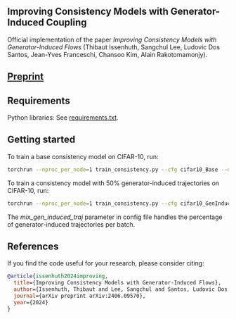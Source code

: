 <!-- # Copyright 2024 Thibaut Issenhuth, Ludovic Dos Santos, Jean-Yves Franceschi, Alain Rakotomamonjy

# Licensed under the Apache License, Version 2.0 (the "License");
# you may not use this file except in compliance with the License.
# You may obtain a copy of the License at

#     http://www.apache.org/licenses/LICENSE-2.0

# Unless required by applicable law or agreed to in writing, software
# distributed under the License is distributed on an "AS IS" BASIS,
# WITHOUT WARRANTIES OR CONDITIONS OF ANY KIND, either express or implied.
# See the License for the specific language governing permissions and
# limitations under the License. -->


## Improving Consistency Models with Generator-Induced Coupling

Official implementation of the paper *Improving Consistency Models with Generator-Induced Flows* (Thibaut Issenhuth, Sangchul Lee, Ludovic Dos Santos, Jean-Yves Franceschi, Chansoo Kim, Alain Rakotomamonjy).


## [Preprint](https://arxiv.org/abs/2406.09570) 


## Requirements

Python libraries: See [requirements.txt](./requirements.txt).

## Getting started

To train a base consistency model on CIFAR-10, run:

```.bash
torchrun --nproc_per_node=1 train_consistency.py --cfg cifar10_Base --device 0 --eval_fid 1 --eval_freq 5000
```

To train a consistency model with 50% generator-induced trajectories on CIFAR-10, run: 
```.bash
torchrun --nproc_per_node=1 train_consistency.py --cfg cifar10_GenInduced_ema_mix50 --device 0 --eval_fid 1 --eval_freq 5000
```

The *mix_gen_induced_traj* parameter in config file handles the percentage of generator-induced trajectories per batch. 

## References
If you find the code useful for your research, please consider citing:
```bib
@article{issenhuth2024improving,
  title={Improving Consistency Models with Generator-Induced Flows},
  author={Issenhuth, Thibaut and Lee, Sangchul and Santos, Ludovic Dos and Franceschi, Jean-Yves and Kim, Chansoo and Rakotomamonjy, Alain},
  journal={arXiv preprint arXiv:2406.09570},
  year={2024}
}
```
